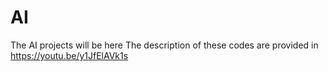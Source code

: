# AI
The AI projects will be here
The description of these codes are provided in https://youtu.be/y1JfElAVk1s
